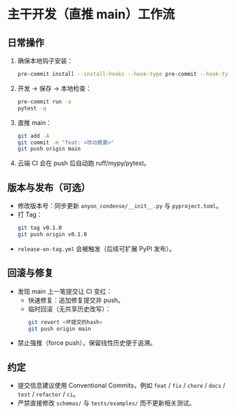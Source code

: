 # 主干开发（直推 main）工作流

## 日常操作
1. 确保本地钩子安装：
   ```bash
   pre-commit install --install-hooks --hook-type pre-commit --hook-type pre-push
   ```
2. 开发 → 保存 → 本地检查：
   ```bash
   pre-commit run -a
   pytest -q
   ```
3. 直推 main：
   ```bash
   git add -A
   git commit -m "feat: <改动概要>"
   git push origin main
   ```
4. 云端 CI 会在 push 后自动跑 ruff/mypy/pytest。

## 版本与发布（可选）
- 修改版本号：同步更新 `anyon_condense/__init__.py` 与 `pyproject.toml`。
- 打 Tag：
  ```bash
  git tag v0.1.0
  git push origin v0.1.0
  ```
- `release-on-tag.yml` 会被触发（后续可扩展 PyPI 发布）。

## 回滚与修复
- 发现 main 上一笔提交让 CI 变红：
  - 快速修复：追加修复提交并 push。
  - 临时回滚（无共享历史改写）：
    ```bash
    git revert <坏提交的hash>
    git push origin main
    ```
- 禁止强推（force push），保留线性历史便于追溯。

## 约定
- 提交信息建议使用 Conventional Commits，例如 `feat` / `fix` / `chore` / `docs` / `test` / `refactor` / `ci`。
- 严禁直接修改 `schemas/` 与 `tests/examples/` 而不更新相关测试。
